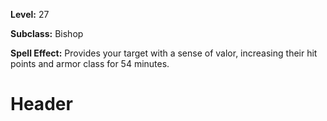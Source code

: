 <!-- TITLE: Spell: Valorous -->
<!-- SUBTITLE:  -->

**Level:** 27

**Subclass:** Bishop

**Spell Effect:** Provides your target with a sense of valor, increasing their hit points and armor class for 54 minutes.

# Header